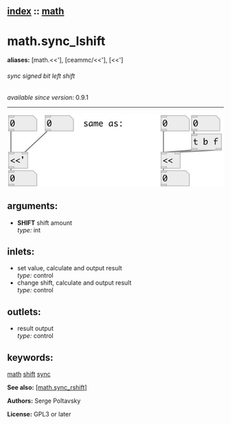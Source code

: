 [index](index.html) :: [math](category_math.html)
---

# math.sync_lshift
**aliases:** [math.&lt;&lt;&#39;], [ceammc/&lt;&lt;&#39;], [&lt;&lt;&#39;]


###### sync signed bit left shift

*available since version:* 0.9.1

---




[![example](../examples/img/math.sync_lshift.jpg)](../examples/pd/math.sync_lshift.pd)



## arguments:

* **SHIFT**
shift amount<br>
_type:_ int<br>







## inlets:

* set value, calculate and output result<br>
_type:_ control
* change shift, calculate and output result<br>
_type:_ control



## outlets:

* result output<br>
_type:_ control



## keywords:

[math](keywords/math.html)
[shift](keywords/shift.html)
[sync](keywords/sync.html)



**See also:**
[\[math.sync_rshift\]](math.sync_rshift.html)




**Authors:** Serge Poltavsky




**License:** GPL3 or later





